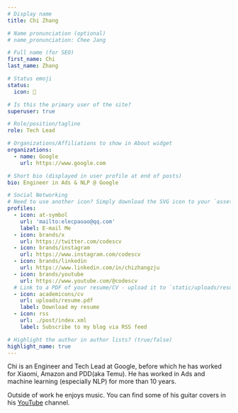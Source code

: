```yaml
---
# Display name
title: Chi Zhang

# Name pronunciation (optional)
# name_pronunciation: Chee Jang

# Full name (for SEO)
first_name: Chi
last_name: Zhang

# Status emoji
status:
  icon: 🎸

# Is this the primary user of the site?
superuser: true

# Role/position/tagline
role: Tech Lead

# Organizations/Affiliations to show in About widget
organizations:
  - name: Google
    url: https://www.google.com

# Short bio (displayed in user profile at end of posts)
bio: Engineer in Ads & NLP @ Google

# Social Networking
# Need to use another icon? Simply download the SVG icon to your `assets/media/icons/` folder.
profiles:
  - icon: at-symbol
    url: 'mailto:elecpaoao@qq.com'
    label: E-mail Me
  - icon: brands/x
    url: https://twitter.com/codescv
  - icon: brands/instagram
    url: https://www.instagram.com/codescv
  - icon: brands/linkedin
    url: https://www.linkedin.com/in/chizhangzju
  - icon: brands/youtube
    url: https://www.youtube.com/@codescv
  # Link to a PDF of your resume/CV - upload it to `static/uploads/resume.pdf`
  - icon: academicons/cv
    url: uploads/resume.pdf
    label: Download my resume
  - icon: rss
    url: ./post/index.xml
    label: Subscribe to my blog via RSS feed

# Highlight the author in author lists? (true/false)
highlight_name: true
---
```


Chi is an Engineer and Tech Lead at Google, before which he has worked for Xiaomi, Amazon and PDD(aka Temu).
He has worked in Ads and machine learning (especially NLP) for more than 10 years.

Outside of work he enjoys music. You can find some of his guitar covers in his [YouTube](https://www.youtube.com/@codescv) channel.
